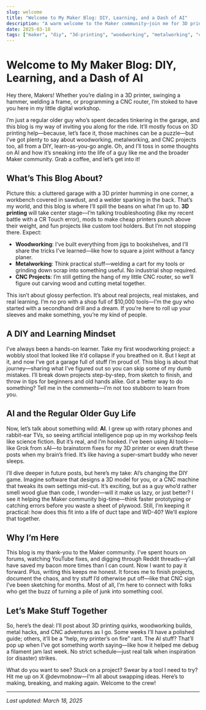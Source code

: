 ```yaml
---
slug: welcome
title: "Welcome to My Maker Blog: DIY, Learning, and a Dash of AI"
description: "A warm welcome to the Maker community—join me for 3D printing tips, woodworking, metalworking, CNC projects, and thoughts on AI from a DIY perspective."
date: 2025-03-18
tags: ["maker", "diy", "3d-printing", "woodworking", "metalworking", "cnc", "ai"]
---
```


# Welcome to My Maker Blog: DIY, Learning, and a Dash of AI

Hey there, Makers! Whether you’re dialing in a 3D printer, swinging a hammer, welding a frame, or programming a CNC router, I’m stoked to have you here in my little digital workshop. 

<!-- truncate -->

I’m just a regular older guy who’s spent decades tinkering in the garage, and this blog is my way of inviting you along for the ride. It’ll mostly focus on 3D printing help—because, let’s face it, those machines can be a puzzle—but I’ve got plenty to say about woodworking, metalworking, and CNC projects too, all from a DIY, learn-as-you-go angle. Oh, and I’ll toss in some thoughts on AI and how it’s sneaking into the life of a guy like me and the broader Maker community. Grab a coffee, and let’s get into it!

## What’s This Blog About?

Picture this: a cluttered garage with a 3D printer humming in one corner, a workbench covered in sawdust, and a welder sparking in the back. That’s my world, and this blog is where I’ll spill the beans on what I’m up to. **3D printing** will take center stage—I’m talking troubleshooting (like my recent battle with a CR Touch error), mods to make cheap printers punch above their weight, and fun projects like custom tool holders. But I’m not stopping there. Expect:
- **Woodworking**: I’ve built everything from jigs to bookshelves, and I’ll share the tricks I’ve learned—like how to square a joint without a fancy planer.
- **Metalworking**: Think practical stuff—welding a cart for my tools or grinding down scrap into something useful. No industrial shop required.
- **CNC Projects**: I’m still getting the hang of my little CNC router, so we’ll figure out carving wood and cutting metal together.

This isn’t about glossy perfection. It’s about real projects, real mistakes, and real learning. I’m no pro with a shop full of $10,000 tools—I’m the guy who started with a secondhand drill and a dream. If you’re here to roll up your sleeves and make something, you’re my kind of people.

## A DIY and Learning Mindset

I’ve always been a hands-on learner. Take my first woodworking project: a wobbly stool that looked like it’d collapse if you breathed on it. But I kept at it, and now I’ve got a garage full of stuff I’m proud of. This blog is about that journey—sharing what I’ve figured out so you can skip some of my dumb mistakes. I’ll break down projects step-by-step, from sketch to finish, and throw in tips for beginners and old hands alike. Got a better way to do something? Tell me in the comments—I’m not too stubborn to learn from you.

## AI and the Regular Older Guy Life

Now, let’s talk about something wild: **AI**. I grew up with rotary phones and rabbit-ear TVs, so seeing artificial intelligence pop up in my workshop feels like science fiction. But it’s real, and I’m hooked. I’ve been using AI tools—like Grok from xAI—to brainstorm fixes for my 3D printer or even draft these posts when my brain’s fried. It’s like having a super-smart buddy who never sleeps.

I’ll dive deeper in future posts, but here’s my take: AI’s changing the DIY game. Imagine software that designs a 3D model for you, or a CNC machine that tweaks its own settings mid-cut. It’s exciting, but as a guy who’d rather smell wood glue than code, I wonder—will it make us lazy, or just better? I see it helping the Maker community big-time—think faster prototyping or catching errors before you waste a sheet of plywood. Still, I’m keeping it practical: how does this fit into a life of duct tape and WD-40? We’ll explore that together.

## Why I’m Here

This blog is my thank-you to the Maker community. I’ve spent hours on forums, watching YouTube fixes, and digging through Reddit threads—y’all have saved my bacon more times than I can count. Now I want to pay it forward. Plus, writing this keeps me honest. It forces me to finish projects, document the chaos, and try stuff I’d otherwise put off—like that CNC sign I’ve been sketching for months. Most of all, I’m here to connect with folks who get the buzz of turning a pile of junk into something cool.

## Let’s Make Stuff Together

So, here’s the deal: I’ll post about 3D printing quirks, woodworking builds, metal hacks, and CNC adventures as I go. Some weeks I’ll have a polished guide; others, it’ll be a “help, my printer’s on fire” rant. The AI stuff? That’ll pop up when I’ve got something worth saying—like how it helped me debug a filament jam last week. No strict schedule—just real talk when inspiration (or disaster) strikes.

What do you want to see? Stuck on a project? Swear by a tool I need to try? Hit me up on X @devmobnow—I’m all about swapping ideas. Here’s to making, breaking, and making again. Welcome to the crew!

---
*Last updated: March 18, 2025*

